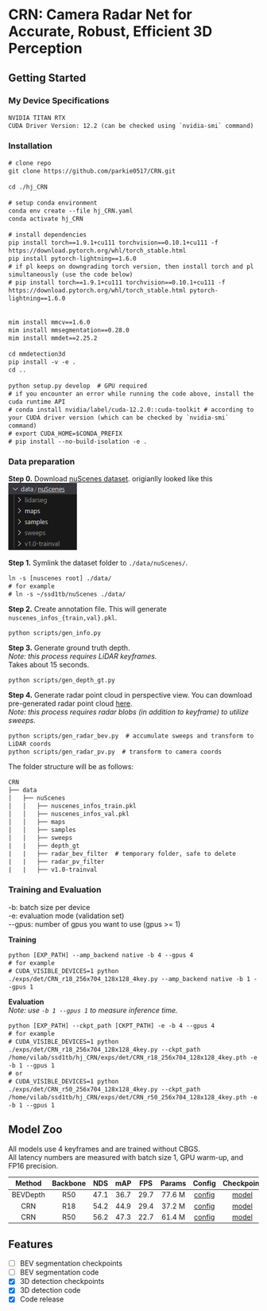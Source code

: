 # CRN: Camera Radar Net for Accurate, Robust, Efficient 3D Perception



## Getting Started

### My Device Specifications
```
NVIDIA TITAN RTX
CUDA Driver Version: 12.2 (can be checked using `nvidia-smi` command)
```

### Installation
```shell
# clone repo
git clone https://github.com/parkie0517/CRN.git

cd ./hj_CRN

# setup conda environment
conda env create --file hj_CRN.yaml
conda activate hj_CRN

# install dependencies
pip install torch==1.9.1+cu111 torchvision==0.10.1+cu111 -f https://download.pytorch.org/whl/torch_stable.html
pip install pytorch-lightning==1.6.0
# if pl keeps on downgrading torch version, then install torch and pl simultaneously (use the code below)
# pip install torch==1.9.1+cu111 torchvision==0.10.1+cu111 -f https://download.pytorch.org/whl/torch_stable.html pytorch-lightning==1.6.0


mim install mmcv==1.6.0
mim install mmsegmentation==0.28.0
mim install mmdet==2.25.2

cd mmdetection3d
pip install -v -e .
cd ..

python setup.py develop  # GPU required
# if you encounter an error while running the code above, install the cuda runtime API
# conda install nvidia/label/cuda-12.2.0::cuda-toolkit # according to your CUDA driver version (which can be checked by `nvidia-smi` command)
# export CUDA_HOME=$CONDA_PREFIX
# pip install --no-build-isolation -e .
```

### Data preparation
**Step 0.** Download [nuScenes dataset](https://www.nuscenes.org/nuscenes#download).
origianlly looked like this  
![alt text](./readme_data/data_overview_before.png)  

**Step 1.** Symlink the dataset folder to `./data/nuScenes/`.
```
ln -s [nuscenes root] ./data/
# for example
# ln -s ~/ssd1tb/nuScenes ./data/
```

**Step 2.** Create annotation file. 
This will generate `nuscenes_infos_{train,val}.pkl`.
```
python scripts/gen_info.py
```

**Step 3.** Generate ground truth depth.  
*Note: this process requires LiDAR keyframes.*  
Takes about 15 seconds.  
```
python scripts/gen_depth_gt.py
```

**Step 4.** Generate radar point cloud in perspective view. 
You can download pre-generated radar point cloud [here](https://kaistackr-my.sharepoint.com/:u:/g/personal/youngseok_kim_kaist_ac_kr/EcEoswDVWu9GpGV5NSwGme4BvIjOm-sGusZdCQRyMdVUtw?e=OpZoQ4).  
*Note: this process requires radar blobs (in addition to keyframe) to utilize sweeps.*  
```
python scripts/gen_radar_bev.py  # accumulate sweeps and transform to LiDAR coords
python scripts/gen_radar_pv.py  # transform to camera coords
```

The folder structure will be as follows:
```
CRN
├── data
│   ├── nuScenes
│   │   ├── nuscenes_infos_train.pkl
│   │   ├── nuscenes_infos_val.pkl
│   │   ├── maps
│   │   ├── samples
│   │   ├── sweeps
|   |   ├── depth_gt
|   |   ├── radar_bev_filter  # temporary folder, safe to delete
|   |   ├── radar_pv_filter
|   |   ├── v1.0-trainval
```

### Training and Evaluation

-b: batch size per device  
-e: evaluation mode (validation set)  
--gpus: number of gpus you want to use (gpus >= 1)  


**Training**
```
python [EXP_PATH] --amp_backend native -b 4 --gpus 4
# for example
# CUDA_VISIBLE_DEVICES=1 python ./exps/det/CRN_r18_256x704_128x128_4key.py --amp_backend native -b 1 --gpus 1
```

**Evaluation**  
*Note: use `-b 1 --gpus 1` to measure inference time.*
```
python [EXP_PATH] --ckpt_path [CKPT_PATH] -e -b 4 --gpus 4
# for example
# CUDA_VISIBLE_DEVICES=1 python ./exps/det/CRN_r18_256x704_128x128_4key.py --ckpt_path /home/vilab/ssd1tb/hj_CRN/exps/det/CRN_r18_256x704_128x128_4key.pth -e -b 1 --gpus 1
# or
# CUDA_VISIBLE_DEVICES=1 python ./exps/det/CRN_r50_256x704_128x128_4key.py --ckpt_path /home/vilab/ssd1tb/hj_CRN/exps/det/CRN_r50_256x704_128x128_4key.pth -e -b 1 --gpus 1
```

## Model Zoo
All models use 4 keyframes and are trained without CBGS.  
All latency numbers are measured with batch size 1, GPU warm-up, and FP16 precision.

|  Method  | Backbone | NDS  | mAP  | FPS  | Params | Config                                                  | Checkpoint                                                                                                  |
|:--------:|:--------:|:----:|:----:|:----:|:------:|:-------------------------------------------------------:|:-----------------------------------------------------------------------------------------------------------:|
| BEVDepth |   R50    | 47.1 | 36.7 | 29.7 | 77.6 M | [config](exps/det/BEVDepth_r50_256x704_128x128_4key.py) | [model](https://github.com/youngskkim/CRN/releases/download/v1.0/BEVDepth_r50_256x704_128x128_4key.pth) |
|   CRN    |   R18    | 54.2 | 44.9 | 29.4 | 37.2 M | [config](exps/det/CRN_r18_256x704_128x128_4key.py)      | [model](https://github.com/youngskkim/CRN/releases/download/v1.0/CRN_r18_256x704_128x128_4key.pth)      |
|   CRN    |   R50    | 56.2 | 47.3 | 22.7 | 61.4 M | [config](exps/det/CRN_r50_256x704_128x128_4key.py)      | [model](https://github.com/youngskkim/CRN/releases/download/v1.0/CRN_r50_256x704_128x128_4key.pth)      |


## Features
- [ ] BEV segmentation checkpoints 
- [ ] BEV segmentation code 
- [x] 3D detection checkpoints 
- [x] 3D detection code 
- [x] Code release 
